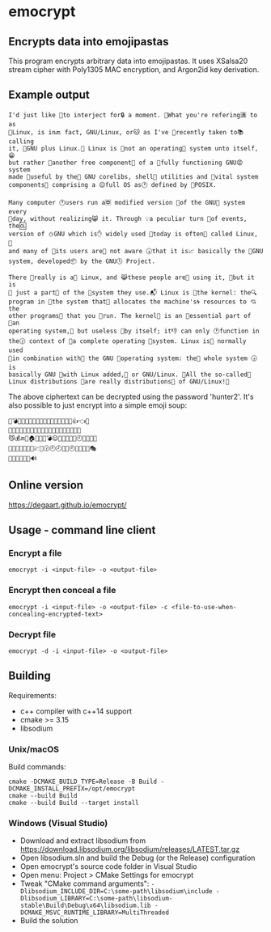# emocrypt

## Encrypts data into emojipastas

This program encrypts arbitrary data into emojipastas.
It uses XSalsa20 stream cipher with Poly1305 MAC encryption, and Argon2id key derivation.

## Example output

```
I'd just like 🐃to interject for🔒 a moment. 🏨What you're refering🈵 to as
🍑Linux, is in🔙 fact, GNU/Linux, or🐱 as I've 🏩recently taken to📚 calling
it, 🔪GNU plus Linux.🍒 Linux is 🍟not an operating🛃 system unto itself,😁
but rather 👊another free component🐁 of a 👅fully functioning GNU😡 system
made 📏useful by the🍔 GNU corelibs, shell💆 utilities and 🌸vital system
components🔡 comprising a 😌full OS as🕐 defined by 🔎POSIX.

Many computer 🕐users run a🈸 modified version 💖of the GNU💋 system every
💾day, without realizing😸 it. Through 💡a peculiar turn 🍃of events, the🆑
version of ⛄GNU which is✋ widely used 🚛today is often💖 called Linux, 📇
and many of 🎰its users are🎯 not aware 🕠that it is📈 basically the 📗GNU
system, developed📦 by the GNU🕔 Project.

There 🙍really is a🎰 Linux, and 😹these people are🐧 using it, 🏁but it is
💜 just a part📠 of the 🎐system they use.📬 Linux is 🐶the kernel: the🔍
program in 💏the system that🍜 allocates the machine's🌀 resources to 💘the
other programs💂 that you 📳run. The kernel🔰 is an 💩essential part of 🔡an
operating system,🍕 but useless 👴by itself; it👎 can only 🕐function in
the🕜 context of 🐧a complete operating 🚫system. Linux is🐥 normally used
💟in combination with🚟 the GNU 🗽operating system: the🎠 whole system 🕟is
basically GNU 🌺with Linux added,🌟 or GNU/Linux. 🙅All the so-called📛
Linux distributions 📱are really distributions🔆 of GNU/Linux!🔱
```

The above ciphertext can be decrypted using the password 'hunter2'.
It's also possible to just encrypt into a simple emoji soup:

```
🐲💣💩🍗😤📲🐽👹💠🔚🔝🐯🌷😾📩💎📀👍👈🆓
🌴🍗🎇🎃😊💟📃💯🐁🐘💅🛃🎰🌟🐠🎺🍞🍫🐻🎳
😼💰🔚💮🏠🎵🎷🎷💣😌💀🍹🚟🌷👨🕙📕🍑👋🔥
🎫😅🎄🐳👒🆕🌰💹🐸🕝🕘🕗🐫🏯🕘🍎📝🐹👢🎭
🛃🌲😣😢🌀🍺🔊
```

## Online version

https://degaart.github.io/emocrypt/

## Usage - command line client

### Encrypt a file

```
emocrypt -i <input-file> -o <output-file>
```

### Encrypt then conceal a file

```
emocrypt -i <input-file> -o <output-file> -c <file-to-use-when-concealing-encrypted-text>
```

### Decrypt file

```
emocrypt -d -i <input-file> -o <output-file>
```

## Building

Requirements:

- c++ compiler with c++14 support
- cmake >= 3.15
- libsodium


### Unix/macOS

Build commands:

```
cmake -DCMAKE_BUILD_TYPE=Release -B Build -DCMAKE_INSTALL_PREFIX=/opt/emocrypt
cmake --build Build
cmake --build Build --target install
```

### Windows (Visual Studio)

- Download and extract libsodium from https://download.libsodium.org/libsodium/releases/LATEST.tar.gz
- Open libsodium.sln and build the Debug (or the Release) configuration
- Open emocrypt's source code folder in Visual Studio
- Open menu: Project > CMake Settings for emocrypt
- Tweak "CMake command arguments": ```-Dlibsodium_INCLUDE_DIR=C:\some-path\libsodium\include -Dlibsodium_LIBRARY=C:\some-path\libsodium-stable\Build\Debug\x64\libsodium.lib -DCMAKE_MSVC_RUNTIME_LIBRARY=MultiThreaded```
- Build the solution

